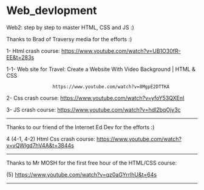 # Web_devlopment
Web2: step by step to master HTML, CSS and JS :)

Thanks to Brad of Traversy media for the efforts :)

1- Html crash course: https://www.youtube.com/watch?v=UB1O30fR-EE&t=283s

1-1- Web site for Travel: Create a Website With Video Background | HTML & CSS

                     https://www.youtube.com/watch?v=8MgpE2DTTKA

2- Css crash course: https://www.youtube.com/watch?v=yfoY53QXEnI

3- JS crash course: https://www.youtube.com/watch?v=hdI2bqOjy3c

---------------------------------------------------------------------------------

Thanks to our friend of the Internet Ed Dev for the efforts :)

4 (4-1, 4-2) Html Css crash course: https://www.youtube.com/watch?v=vQWlgd7hV4A&t=3844s

----------------------------------------------------------------------------------
Thanks to Mr MOSH for the first free hour of the HTML/CSS course:

(5)  https://www.youtube.com/watch?v=qz0aGYrrlhU&t=64s

----------------------------------------------------------------------------------

